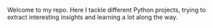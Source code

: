 Welcome to my repo. Here I tackle different Python projects, trying to extract interesting insights and learning a lot along the way. 
